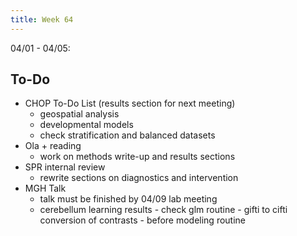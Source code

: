 ```yaml
---
title: Week 64
---
```


04/01 - 04/05: 

## To-Do
* CHOP To-Do List (results section for next meeting)
    * geospatial analysis
    * developmental models
    * check stratification and balanced datasets
* Ola + reading
    * work on methods write-up and results sections
* SPR internal review
    * rewrite sections on diagnostics and intervention
* MGH Talk
    * talk must be finished by 04/09 lab meeting
    * cerebellum learning results - check glm routine - gifti to cifti conversion of contrasts - before modeling routine

